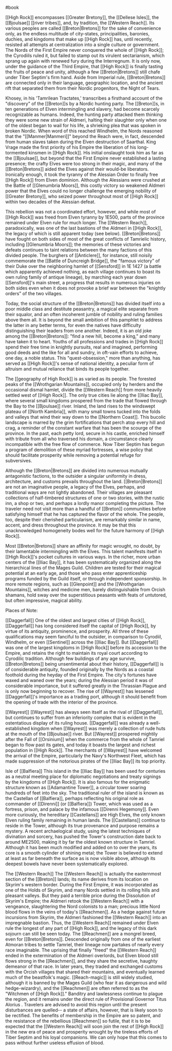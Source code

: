 #book 

[[High Rock]] encompasses [[Greater Bretony]], the [[Dellese Isles]], the [[Bjoulsae]] [[river tribes]], and, by tradition, the [[Western Reach]]. Its various peoples are called [[Breton|Bretons]] for the sake of convenience only, as the endless multitude of city-states, principalities, baronies, duchies, and kingdoms that make up [[High Rock]] has, until recently, resisted all attempts at centralization into a single culture or government. The Nords of the First Empire never conquered the whole of [[High Rock]]; the Cyrodiils ruled it, but failed to stamp out its virulent sectarianism, which sprang up again with renewed fury during the Interregnum. It is only now, under the guidance of the Third Empire, that [[High Rock]] is finally tasting the fruits of peace and unity, although a few [[Breton|Bretons]] still chafe under Tiber Septim's firm hand. Aside from Imperial rule, [[Breton|Bretons]] are connected only in their language, geographic location, and the ancient rift that separated them from their Nordic progenitors, the Night of Tears.

Khosey, in his 'Tamrilean Tractates,' transcribes a firsthand account of the "discovery" of the [[Breton]]s by a Nordic hunting party. The [[Breton]]s, in ten generations of Elven intermingling and slavery, had become scarcely recognizable as humans. Indeed, the hunting party attacked them thinking they were some new strain of Aldmeri, halting their slaughter only when one of the oldest began to wail for his life, a shrieking plea that was spoken in broken Nordic. When word of this reached Windhelm, the Nords reasoned that the "[[Manmer|Manmeri]]" beyond the Reach were, in fact, descended from human slaves taken during the Elven destruction of Saarthal. King Vrage made the first priority of his Empire the liberation of his long-tormented kinsmen in [[High Rock]]. His initial onslaught took him as far as the [[Bjoulsae]], but beyond that the First Empire never established a lasting presence; the crafty Elves were too strong in their magic, and many of the [[Breton|Bretons]] aided the Elves against their would-be liberators. Ironically enough, it took the tyranny of the Alessian Order to finally free [[High Rock]] from Elven dominion. Although the Alessians were crushed at the Battle of [[Glenumbria Moors]], this costly victory so weakened Aldmeri power that the Elves could no longer challenge the emerging nobility of [[Greater Bretony]], who seized power throughout most of [[High Rock]] within two decades of the Alessian defeat.

This rebellion was not a coordinated effort, however, and while most of [[High Rock]] was freed from Elven tyranny by 1E500, parts of the province remained under Elven rule for much longer. The [[Western Reach]], paradoxically, was one of the last bastions of the Aldmeri in [[High Rock]], the legacy of which is still apparent today (see below). [[Breton|Bretons]] have fought on both sides of most of the great conflicts of Tamrielic history, including [[Glenumbria Moors]]; the memories of these victories and defeats continues to taint relations between the many factions of this divided people. The burghers of [[Anticlere]], for instance, still noisily commemorate the [[Battle of Duncreigh Bridge]], the "famous victory" of their Duke over the neighboring hamlet of [[Sensford]] in 1E 1427 (a battle which apparently achieved nothing, as each village continues to boast its own ruling family of antique lineage), by marching each year down [[Sensford]]'s main street, a progress that results in numerous injuries on both sides even when it does not provoke a brief war between the "knightly orders" of the two villages.

Today, the social structure of the [[Breton|Bretons]] has divided itself into a poor middle class and destitute peasantry, a magical elite separate from their squalor, and an often incoherent jumble of nobility and ruling families above them all. It is beyond the small ambition of this pamphlet to address the latter in any better terms, for even the natives have difficulty distinguishing their leaders from one another. Indeed, it is an old joke among the [[Breton|Bretons]]: "find a new hill, become a king," and many have taken it to heart. Youths of all professions and trades in [[High Rock]] spend their free time in knightly pursuits, real and imagined, performing good deeds and the like for all and sundry, in oft-vain efforts to achieve, one day, a noble status. This "quest-obsession," more than anything, has served as [[High Rock]]'s sense of national identity, a peculiar form of altruism and mutual reliance that binds its people together.

The [[geography of High Rock]] is as varied as its people. The forested peaks of the [[Wrothgarian Mountains]], occupied only by herders and the occasional dismal hamlet, divide the [[Western Reach]] from more heavily settled west of [[High Rock]]. The only true cities lie along the [[Iliac Bay]], where several small kingdoms prospered from the trade that flowed through the Bay to the [[Bjoulsae]] river. Inland, the land rises to the windswept plateau of [[North Kambria]], with many small towns tucked into the folds and valleys that wind their way down to the [[Northern Coast]]. This bucolic landscape is marred by the grim fortifications that perch atop every hill and crag, a reminder of the constant warfare that has been the scourge of the province. In the past, each petty lord, secure in his castle, enriched himself with tribute from all who traversed his domain, a circumstance clearly incompatible with the free flow of commerce. Now Tiber Septim has begun a program of demolition of these myriad fortresses, a wise policy that should facilitate prosperity while removing a potential refuge for subversives.

Although the [[Breton|Bretons]] are divided into numerous mutually antagonistic factions, to the outsider a singular uniformity in dress, architecture, and customs prevails throughout the land. [[Breton|Bretons]] are not an imaginative people, a legacy of the Elves, perhaps, and traditional ways are not lightly abandoned. Their villages are pleasant collections of half-timbered structures of one or two stories, with the rustic inn, a shop or two, and perhaps a lordly manor completing the picture. The traveler need not visit more than a handful of [[Breton]] communities before satisfying himself that he has captured the flavor of the whole. The people, too, despite their cherished particularism, are remarkably similar in name, accent, and dress throughout the province. It may be that this unacknowledged homogeneity bodes well for the future harmony of [[High Rock]].

Most [[Breton|Bretons]] share an affinity for magic wrought, no doubt, by their lamentable intermingling with the Elves. This talent manifests itself in [[High Rock]]'s pocket cultures in various ways. In the richer, more urban centers of the [[Iliac Bay]], it has been systematically organized along the hierarchical lines of the Mages Guild. Children are tested for their magical potential at an early age, and those who pass enter apprenticeship programs funded by the Guild itself, or through independent sponsorship. In more remote regions, such as [[Glenpoint]] and the [[Wrothgarian Mountains]], witches and medicine men, barely distinguishable from Orcish shamans, hold sway over the superstitious peasants with feats of untutored, but often impressive, magical ability.

Places of Note:

[[Daggerfall]]
One of the oldest and largest cities of [[High Rock]], [[Daggerfall]] has long considered itself the capital of [[High Rock]], by virtue of its antiquity, prominence, and prosperity. All three of these qualifications may seem fanciful to the outsider, in comparison to Cyrodiil, Windhelm, or even [[Sentinel]] across the [[Iliac Bay]]. But [[Daggerfall]] was one of the largest kingdoms in [[High Rock]] before its accession to the Empire, and retains the right to maintain its royal court according to Cyrodilic tradition. Although few buildings of any age survive, [[Breton|Bretons]] being unsentimental about their history, [[Daggerfall]] is of considerable antiquity, founded originally by the Nords as a coastal foothold during the heyday of the First Empire. The city's fortunes have waxed and waned over the years; during the Alessian period it was of considerable importance, but it suffered greatly in the Thrassian Plague and is only now beginning to recover. The rise of [[Wayrest]] has lessened [[Daggerfall]]'s importance as a trading port, although it should benefit from the opening of trade with the interior of the province.

[[Wayrest]]
[[Wayrest]] has always seen itself as the rival of [[Daggerfall]], but continues to suffer from an inferiority complex that is evident in the ostentatious display of its ruling house. [[Daggerfall]] was already a well-established kingdom when [[Wayrest]] was merely a collection of rude huts at the mouth of the [[Bjoulsae]] river. But [[Wayrest]] prospered mightily after the Fall of [[Orsinium]] when the commerce from the whole of Tamriel began to flow past its gates, and today it boasts the largest and richest population in [[High Rock]]. The merchants of [[Wayrest]] have welcomed the arrival of the Empire, particularly the Navy's Northwest Fleet, which has made suppression of the notorious pirates of the [[Iliac Bay]] its top priority.

Isle of [[Balfiera]]
This island in the [[Iliac Bay]] has been used for centuries as a neutral meeting place for diplomatic negotiations and treaty signings by the kingdoms of [[High Rock]]. It is also famous for the enigmatic structure known as [[Adamantine Tower]], a circular tower soaring hundreds of feet into the sky. The traditional ruler of the island is known as the Castellan of [[Balfiera]], perhaps reflecting his original role as commander of [[Direnni]] (or [[Balfiera]]) Tower, which was used as a fortress, prison, and palace by the infamous [[Direnni Hegemony]]. Even more curiously, the hereditary [[Castellans]] are High Elves, the only known Elven ruling family remaining in human lands. The [[Castellans]] continue to reside in the Tower, although its true provenance and purpose remains a mystery. A recent archaelogical study, using the latest techniques of divination and sorcery, has pushed the Tower's construction date back to around ME2500, making it by far the oldest known structure in Tamriel. Although it has been much modified and added on to over the years, its core is a smooth cylinder of shining metal; the Tower is believed to extend at least as far beneath the surface as is now visible above, although its deepest bowels have never been systematically explored.

The [[Western Reach]]
The [[Western Reach]] is actually the easternmost section of the [[Breton]] lands; its name derives from its location on Skyrim's western border. During the First Empire, it was incorporated as one of the Holds of Skyrim, and many Nords settled in its rolling hills and pleasant valleys. But they paid a terrible price during the Dissolution of Skyrim's Empire; the Aldmeri retook the [[Western Reach]] with a vengeance, slaughtering the Nord colonists to a man; precious little Nord blood flows in the veins of today's [[Reachmen]]. As a hedge against future incursions from Skyrim, the Aldmeri fashioned the [[Western Reach]] into an impregnable bastion. Thus, the [[Western Reach]] remained under Elven rule the longest of any part of [[High Rock]], and the legacy of this dark sojourn can still be seen today.
The [[Reachmen]] are a mongrel breed, even for [[Breton|Bretons]]. Descended originally from one of the earliest Atmoran tribes to settle Tamriel, their lineage now partakes of nearly every race imaginable. The uprising that finally "freed" the [[Western Reach]] ended in the extermination of the Aldmeri overlords, but Elven blood still flows strong in the [[Reachmen]], and they share the secretive, haughty demeanor of that race. In later years, they traded and exchanged customs with the Orcish villages that shared their mountains, and eventually learned much of the beastfolk's magic. [[Reach-magic]] is still widely studied, although it is banned by the Mages Guild (who fear it as dangerous and wild hedge-wizardry), and the [[Reachmen]] are often referred to as the "Witchmen of [[High Rock]]."
Banditry and lawlessness continue to plague the region, and it remains under the direct rule of Provisional Governor Titus Alorius . Travelers are advised to avoid this region until the present disturbances are quelled-- a state of affairs, however, that is likely soon to be rectified. The benefits of membership in the Empire are so patent, and the resistance of the rebellious [[Reachmen]] so futile, that it is to be expected that the [[Western Reach]] will soon join the rest of [[High Rock]] in the new era of peace and prosperity wrought by the tireless efforts of Tiber Septim and his loyal companions. We can only hope that this comes to pass without further useless effusion of blood.